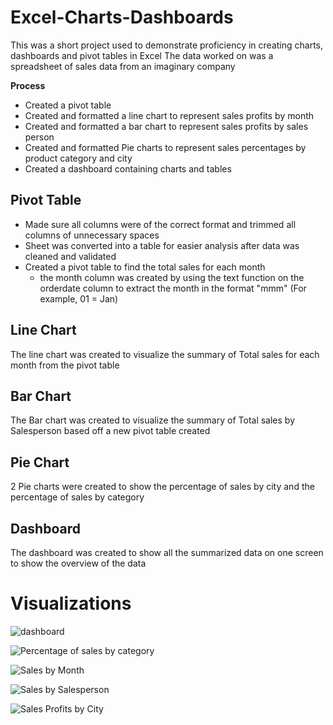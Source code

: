 # Excel-Charts-Dashboards

This was a short project used to demonstrate proficiency in creating charts, dashboards and pivot tables in Excel
The data worked on was a spreadsheet of sales data from an imaginary company 

**Process**

- Created a pivot table
- Created and formatted a line chart to represent sales profits by month
- Created and formatted a bar chart to represent sales profits by sales person
- Created and formatted Pie charts to represent sales percentages by product category and city
- Created a dashboard containing charts and tables


## Pivot Table
- Made sure all columns were of the correct format and trimmed all columns of unnecessary spaces
- Sheet was converted into a table for easier analysis after data was cleaned and validated
- Created a pivot table  to find the total sales for each month
  - the month column was created by using the text function on the orderdate column to extract the month in the format "mmm" (For example, 01 = Jan)
  
  
## Line Chart
 
 The line chart was created to visualize the summary of Total sales for each month from the pivot table 

## Bar Chart
 
 The Bar chart was created to visualize the summary of Total sales by Salesperson based off a new pivot table created

## Pie Chart

 2 Pie charts were created to show the percentage of sales by city and the percentage of sales by category
 
## Dashboard
 The dashboard was created to show all the summarized data on one screen to show the overview of the data

# Visualizations

![dashboard](https://user-images.githubusercontent.com/58373408/212338683-91979176-727e-43a8-81fe-202a55734567.png)

![Percentage of sales by category](https://user-images.githubusercontent.com/58373408/212338685-819aaa28-2380-4698-982b-062371ac49f0.png)

![Sales by Month](https://user-images.githubusercontent.com/58373408/212338688-ea36f789-4ad9-4f3d-b808-e707c72a165d.png)

![Sales by Salesperson](https://user-images.githubusercontent.com/58373408/212338691-4d29adae-2768-4f64-8536-775993d6fc52.png)

![Sales Profits by City](https://user-images.githubusercontent.com/58373408/212338692-32660824-093e-4c29-976b-c4edc8ef9073.png)


